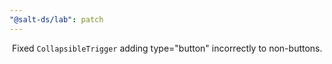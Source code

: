 ```yaml
---
"@salt-ds/lab": patch
---
```


&nbsp;Fixed `CollapsibleTrigger` adding type="button" incorrectly to non-buttons.

